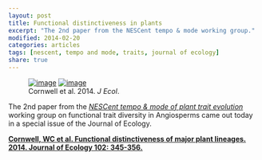 ```yaml
---
layout: post
title: Functional distinctiveness in plants
excerpt: "The 2nd paper from the NESCent tempo & mode working group."
modified: 2014-02-20
categories: articles
tags: [nescent, tempo and mode, traits, journal of ecology]
share: true
---
```

<figure class="half">
	<a href="{{ site.url }}/images/functional-distinctiveness.jpg"><img src="{{ site.url }}/images/functional-distinctiveness.jpg" alt="image"></a>
	<a href="{{ site.url }}/images/J-Ecol-cover.jpg"><img src="{{ site.url }}/images/J-Ecol-cover.jpg" alt="image"></a>
	<figcaption>Cornwell et al. 2014. <i>J Ecol</i>.</figcaption>
</figure>

The 2nd paper from the [*NESCent tempo & mode of plant trait evolution*](https://www.nescent.org/science/awards_summary.php?id=269) working group on functional trait diversity in Angiosperms came out today in a special issue of the Journal of Ecology.

[**Cornwell, WC et al. Functional distinctiveness of major plant lineages. 2014. Journal of Ecology 102: 345-356.**](http://onlinelibrary.wiley.com/doi/10.1111/1365-2745.12208/abstract)

